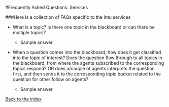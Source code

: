 #Frequently Asked Questions: Services

###Here is a collection of FAQs specific to the Intu services

* What is a topic? Is there one topic in the blackboard or can there be multiple topics?
  * Sample answer

* When a question comes into the blackboard, how does it get classified into the topic of interest? Does the question flow through to all topics in the blackboard, from where the agents subscribed to the corresponding topics respond? OR does a/couple of agents interprets the question first, and then sends it to the corresponding topic bucket related to the question for other follow on agents?
  * Sample answer

[Back to the index](../../README.md)
